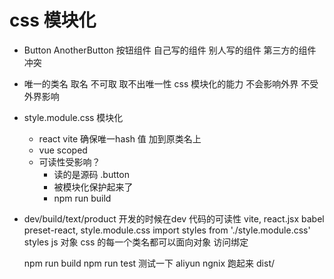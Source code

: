 # css 模块化
- Button AnotherButton 按钮组件
    自己写的组件
    别人写的组件
    第三方的组件
    冲突 
- 唯一的类名 
    取名  不可取 取不出唯一性
    css  模块化的能力
    不会影响外界
    不受外界影响
- style.module.css 模块化 
    - react vite
        确保唯一hash 值 加到原类名上 
    - vue scoped
    - 可读性受影响？
        - 读的是源码 .button
        - 被模块化保护起来了 
        - npm run build 
- dev/build/text/product 
    开发的时候在dev 代码的可读性
    vite, react.jsx  babel preset-react,
    style.module.css 
    import styles from './style.module.css' 
    styles js 对象  css 的每一个类名都可以面向对象  访问绑定

    npm run build
    npm run test 测试一下 
    aliyun ngnix 跑起来 dist/
